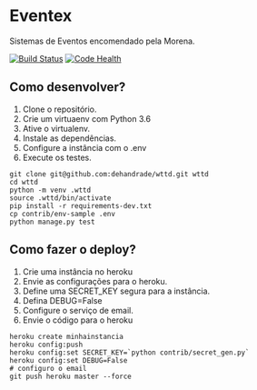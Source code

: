 # Eventex

Sistemas de Eventos encomendado pela Morena.

[![Build Status](https://travis-ci.org/dehandrade/wttd.svg?branch=master)](https://travis-ci.org/dehandrade/wttd)
[![Code Health](https://landscape.io/github/dehandrade/wttd/master/landscape.svg?style=flat)](https://landscape.io/github/dehandrade/wttd/master)


## Como desenvolver?

1. Clone o repositório.
2. Crie um virtuaenv com Python 3.6
3. Ative o virtualenv.
4. Instale as dependências.
5. Configure a instância com o .env
6. Execute os testes.

```console
git clone git@github.com:dehandrade/wttd.git wttd
cd wttd
python -m venv .wttd
source .wttd/bin/activate
pip install -r requirements-dev.txt
cp contrib/env-sample .env
python manage.py test
```

## Como fazer o deploy? 
1. Crie uma instância no heroku
2. Envie as configurações para o heroku.
3. Define uma SECRET_KEY segura para a instância.
4. Defina DEBUG=False
5. Configure o serviço de email.
6. Envie o código para o heroku

```console 
heroku create minhainstancia
heroku config:push
heroku config:set SECRET_KEY=`python contrib/secret_gen.py`
heroku config:set DEBUG=False
# configuro o email
git push heroku master --force
```